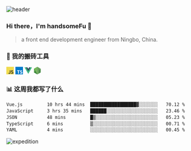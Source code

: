 ![header](https://raw.githubusercontent.com/fzq1998/fzq1998/master/header.png)

### Hi there，I'm handsomeFu 👋

> a front end development engineer from Ningbo, China.

### 🔧 我的搬砖工具
<code><img height="20" src="https://raw.githubusercontent.com/github/explore/80688e429a7d4ef2fca1e82350fe8e3517d3494d/topics/javascript/javascript.png" alt="javascript"></code>
<code><img height="20" src="https://raw.githubusercontent.com/github/explore/80688e429a7d4ef2fca1e82350fe8e3517d3494d/topics/typescript/typescript.png" alt="typescript"></code>
<code><img height="20" src="https://raw.githubusercontent.com/github/explore/80688e429a7d4ef2fca1e82350fe8e3517d3494d/topics/vue/vue.png" alt="vue"></code>
<code><img height="20" src="https://raw.githubusercontent.com/github/explore/80688e429a7d4ef2fca1e82350fe8e3517d3494d/topics/nodejs/nodejs.png" alt="nodejs"></code>



### 📊 这周我都写了什么
<!--START_SECTION:waka-->

```txt
Vue.js         10 hrs 44 mins  █████████████████▓░░░░░░░   70.12 %
JavaScript     3 hrs 35 mins   ██████░░░░░░░░░░░░░░░░░░░   23.46 %
JSON           48 mins         █▒░░░░░░░░░░░░░░░░░░░░░░░   05.23 %
TypeScript     6 mins          ▒░░░░░░░░░░░░░░░░░░░░░░░░   00.71 %
YAML           4 mins          ░░░░░░░░░░░░░░░░░░░░░░░░░   00.45 %
```

<!--END_SECTION:waka-->


![expedition](https://raw.githubusercontent.com/fzq1998/fzq1998/master/expedition.gif)

